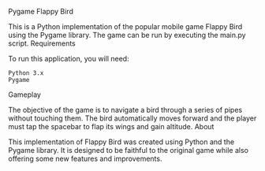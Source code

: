 Pygame Flappy Bird

This is a Python implementation of the popular mobile game Flappy Bird using the Pygame library. The game can be run by executing the main.py script.
Requirements

To run this application, you will need:

    Python 3.x
    Pygame

Gameplay

The objective of the game is to navigate a bird through a series of pipes without touching them. The bird automatically moves forward and the player must tap the spacebar to flap its wings and gain altitude.
About

This implementation of Flappy Bird was created using Python and the Pygame library. It is designed to be faithful to the original game while also offering some new features and improvements.
